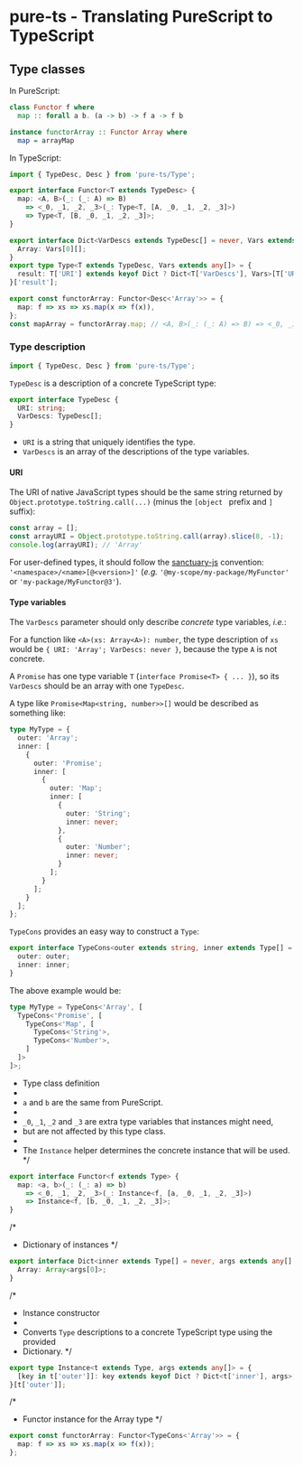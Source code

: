 # pure-ts - Translating PureScript to TypeScript

## Type classes

In PureScript:

```purescript
class Functor f where
  map :: forall a b. (a -> b) -> f a -> f b

instance functorArray :: Functor Array where
  map = arrayMap
```

In TypeScript:

```typescript
import { TypeDesc, Desc } from 'pure-ts/Type';

export interface Functor<T extends TypeDesc> {
  map: <A, B>(_: (_: A) => B)
    => <_0, _1, _2, _3>(_: Type<T, [A, _0, _1, _2, _3]>)
    => Type<T, [B, _0, _1, _2, _3]>;
}

export interface Dict<VarDescs extends TypeDesc[] = never, Vars extends any[] = never> {
  Array: Vars[0][];
}
export type Type<T extends TypeDesc, Vars extends any[]> = {
  result: T['URI'] extends keyof Dict ? Dict<T['VarDescs'], Vars>[T['URI']] : never
}['result'];

export const functorArray: Functor<Desc<'Array'>> = {
  map: f => xs => xs.map(x => f(x)),
};
const mapArray = functorArray.map; // <A, B>(_: (_: A) => B) => <_0, _1, _2, _3>(_: A[]) => B[]
```

### Type description

```typescript
import { TypeDesc, Desc } from 'pure-ts/Type';
```

`TypeDesc` is a description of a concrete TypeScript type:

```typescript
export interface TypeDesc {
  URI: string;
  VarDescs: TypeDesc[];
}
```

- `URI` is a string that uniquely identifies the type.
- `VarDescs` is an array of the descriptions of the type variables.

#### URI

The URI of native JavaScript types should be the same string returned by
`Object.prototype.toString.call(...)` (minus the `[object ` prefix and `]` suffix):

```javascript
const array = [];
const arrayURI = Object.prototype.toString.call(array).slice(8, -1);
console.log(arrayURI); // 'Array'
```

For user-defined types, it should follow the [sanctuary-js](https://github.com/sanctuary-js/sanctuary-type-identifiers)
convention: `'<namespace>/<name>[@<version>]'` (_e.g._ `'@my-scope/my-package/MyFunctor'` or `'my-package/MyFunctor@3'`).

#### Type variables

The `VarDescs` parameter should only describe *concrete* type variables, _i.e._:

For a function like `<A>(xs: Array<A>): number`, the type description of `xs` would
be `{ URI: 'Array'; VarDescs: never }`, because the type `A` is not concrete.

A `Promise` has one type variable `T` (`interface Promise<T> { ... }`), so its
`VarDescs` should be an array with one `TypeDesc`.

A type like `Promise<Map<string, number>>[]` would be described as something like:

```typescript
type MyType = {
  outer: 'Array';
  inner: [
    {
      outer: 'Promise';
      inner: [
        {
          outer: 'Map';
          inner: [
            {
              outer: 'String';
              inner: never;
            },
            {
              outer: 'Number';
              inner: never;
            }
          ];
        }
      ];
    }
  ];
};
```

`TypeCons` provides an easy way to construct a `Type`:

```typescript
export interface TypeCons<outer extends string, inner extends Type[] = never[]> {
  outer: outer;
  inner: inner;
}
```

The above example would be:

```typescript
type MyType = TypeCons<'Array', [
  TypeCons<'Promise', [
    TypeCons<'Map', [
      TypeCons<'String'>,
      TypeCons<'Number'>,
    ]
  ]>
]>;
```


- Type class definition
-
- `a` and `b` are the same from PureScript.
-
- `_0`, `_1`, `_2` and `_3` are extra type variables that instances might need,
- but are not affected by this type class.
-
- The `Instance` helper determines the concrete instance that will be used.
  \*/

```typescript
export interface Functor<f extends Type> {
  map: <a, b>(_: (_: a) => b)
    => <_0, _1, _2, _3>(_: Instance<f, [a, _0, _1, _2, _3]>)
    => Instance<f, [b, _0, _1, _2, _3]>;
}
```

/\*

- Dictionary of instances
  \*/

```typescript
export interface Dict<inner extends Type[] = never, args extends any[] = never> {
  Array: Array<args[0]>;
}
```

/\*

- Instance constructor
-
- Converts `Type` descriptions to a concrete TypeScript type using the provided
- Dictionary.
  \*/

```typescript
export type Instance<t extends Type, args extends any[]> = {
  [key in t['outer']]: key extends keyof Dict ? Dict<t['inner'], args>[key] : never
}[t['outer']];
```

/\*

- Functor instance for the Array type
  \*/

```typescript
export const functorArray: Functor<TypeCons<'Array'>> = {
  map: f => xs => xs.map(x => f(x));
};
```
